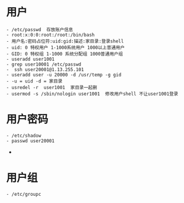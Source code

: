 # 用户

    - /etc/passwd  存放账户信息
    - root:x:0:0:root:/root:/bin/bash
    - 用户名:密码占位符:uid:gid:描述:家目录:登录shell
    - uid: 0 特权用户 1-1000系统用户 1000以上普通用户
    - GID: 0 特权组 1-1000 系统分配组 1000普通用户组
    - useradd user1001
    - grep user10001 /etc/passwd 
    -  ssh user20001@1.13.255.101
    - useradd user -u 20000 -d /usr/temp -g gid
    - -u = uid -d = 家目录
    - usredel -r  user1001  家目录一起删
    - usermod -s /sbin/nologin user1001  修改用户shell 不让user1001登录

# 用户密码

    - /etc/shadow
    - passwd user20001
+

# 用户组

    - /etc/groupc